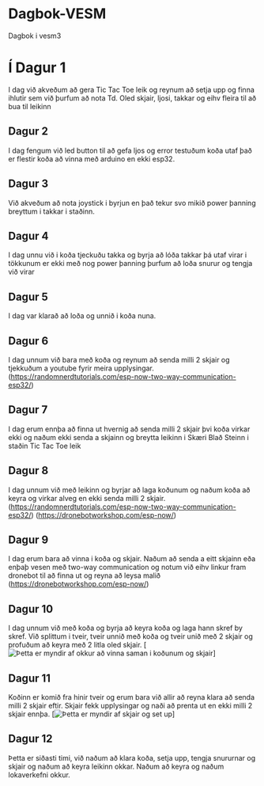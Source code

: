 # Dagbok-VESM
Dagbok i vesm3

#  Í Dagur 1 
I dag við akveðum að gera Tic Tac Toe leik og reynum að setja upp og finna ihlutir sem við þurfum að nota
Td. Oled skjair, ljosi, takkar og eihv fleira til að bua til leikinn 

## Dagur 2
I dag fengum við led button til að gefa ljos og error testuðum koða utaf það er flestir koða að vinna með arduino en ekki esp32.

## Dagur 3
Við akveðum að nota joystick i byrjun en það tekur svo mikið power þanning breyttum i takkar i staðinn.

## Dagur 4
I dag unnu við i koða tjeckuðu takka og byrja að lóða takkar þá utaf virar i tökkunum er ekki með nog power þanning þurfum að loða snurur og tengja við virar

## Dagur 5
I dag var klarað að loða og unnið i koða nuna. 

## Dagur 6
I dag unnum við bara með koða og reynum að senda milli 2 skjair og tjekkuðum a youtube fyrir meira upplysingar.
(https://randomnerdtutorials.com/esp-now-two-way-communication-esp32/)

## Dagur 7 
I dag erum ennþa að finna ut hvernig að senda milli 2 skjair þvi koða virkar ekki og naðum ekki senda a skjainn og breytta leikinn i Skæri Blað Steinn i staðin Tic Tac Toe leik 

## Dagur 8 
I dag unnum við með leikinn og byrjar að laga koðunum og naðum koða að keyra og virkar alveg en ekki senda milli 2 skjair.
(https://randomnerdtutorials.com/esp-now-two-way-communication-esp32/)
(https://dronebotworkshop.com/esp-now/)

## Dagur 9 
I dag erum bara að vinna i koða og skjair. Naðum að senda a eitt skjainn eða enþaþ vesen með two-way communication og notum við eihv linkur fram dronebot til að finna ut og reyna að leysa malið
(https://dronebotworkshop.com/esp-now/)

## Dagur 10 
I dag unnum við með koða og byrja að keyra koða og laga hann skref by skref. Við splittum i tveir, tveir unnið með koða og tveir unið með 2 skjair og profuðum að keyra með 2 litla oled skjair. 
[![Þetta er myndir af okkur að vinna saman i koðunum og skjair ](https://cdn.discordapp.com/attachments/1102953570636140640/1106586803827380284/IMG_8946.png)]

## Dagur 11
Koðinn er komið fra hinir tveir og erum bara við allir að reyna klara að senda milli 2 skjair eftir. Skjair fekk upplysingar og naði að prenta ut en ekki milli 2 skjair ennþa.
[![Þetta er myndir af skjair og set up](https://cdn.discordapp.com/attachments/1102953570636140640/1106586806759202826/IMG_8948.png)]

## Dagur 12 
Þetta er siðasti timi, við naðum að klara koða, setja upp, tengja snururnar og skjair og naðum að keyra leikinn okkar. Naðum að keyra og naðum lokaverkefni okkur.
